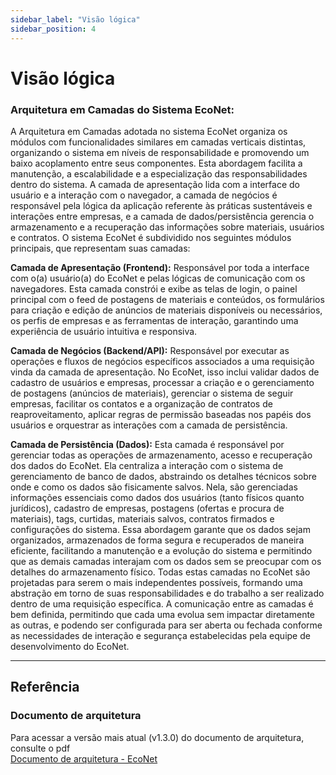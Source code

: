 ```yaml
---
sidebar_label: "Visão lógica"
sidebar_position: 4
---
```

# Visão lógica 

### Arquitetura em Camadas do Sistema EcoNet:
A Arquitetura em Camadas adotada no sistema EcoNet organiza os módulos com funcionalidades similares em camadas verticais distintas, organizando o sistema em níveis de responsabilidade e promovendo um baixo acoplamento entre seus componentes. Esta abordagem facilita a manutenção, a escalabilidade e a especialização das responsabilidades dentro do sistema. A camada de apresentação lida com a interface do usuário e a interação com o navegador, a camada de negócios é responsável pela lógica da aplicação referente às práticas sustentáveis e interações entre empresas, e a camada de dados/persistência gerencia o armazenamento e a recuperação das informações sobre materiais, usuários e contratos.
O sistema EcoNet é subdividido nos seguintes módulos principais, que representam suas camadas:  

**Camada de Apresentação (Frontend):** Responsável por toda a interface com o(a) usuário(a) do EcoNet e pelas lógicas de comunicação com os navegadores. Esta camada constrói e exibe as telas de login, o painel principal com o feed de postagens de materiais e conteúdos, os formulários para criação e edição de anúncios de materiais disponíveis ou necessários, os perfis de empresas e as ferramentas de interação, garantindo uma experiência de usuário intuitiva e responsiva.  

**Camada de Negócios (Backend/API):** Responsável por executar as operações e fluxos de negócios específicos associados a uma requisição vinda da camada de apresentação. No EcoNet, isso inclui validar dados de cadastro de usuários e empresas, processar a criação e o gerenciamento de postagens (anúncios de materiais), gerenciar o sistema de seguir empresas, facilitar os contatos e a organização de contratos de reaproveitamento, aplicar regras de permissão baseadas nos papéis dos usuários e orquestrar as interações com a camada de persistência.  

**Camada de Persistência (Dados):** Esta camada é responsável por gerenciar todas as operações de armazenamento, acesso e recuperação dos dados do EcoNet. Ela centraliza a interação com o sistema de gerenciamento de banco de dados, abstraindo os detalhes técnicos sobre onde e como os dados são fisicamente salvos. Nela, são gerenciadas informações essenciais como dados dos usuários (tanto físicos quanto jurídicos), cadastro de empresas, postagens (ofertas e procura de materiais), tags, curtidas, materiais salvos, contratos firmados e configurações do sistema. Essa abordagem garante que os dados sejam organizados, armazenados de forma segura e recuperados de maneira eficiente, facilitando a manutenção e a evolução do sistema e permitindo que as demais camadas interajam com os dados sem se preocupar com os detalhes do armazenamento físico.
Todas estas camadas no EcoNet são projetadas para serem o mais independentes possíveis, formando uma abstração em torno de suas responsabilidades e do trabalho a ser realizado dentro de uma requisição específica. A comunicação entre as camadas é bem definida, permitindo que cada uma evolua sem impactar diretamente as outras, e podendo ser configurada para ser aberta ou fechada conforme as necessidades de interação e segurança estabelecidas pela equipe de desenvolvimento do EcoNet.

---

## Referência
### Documento de arquitetura
Para acessar a versão mais atual (v1.3.0) do documento de arquitetura, consulte o pdf  
[Documento de arquitetura - EcoNet](../../static/files/documento-de-arquitetura-algiz-2025.1.pdf)